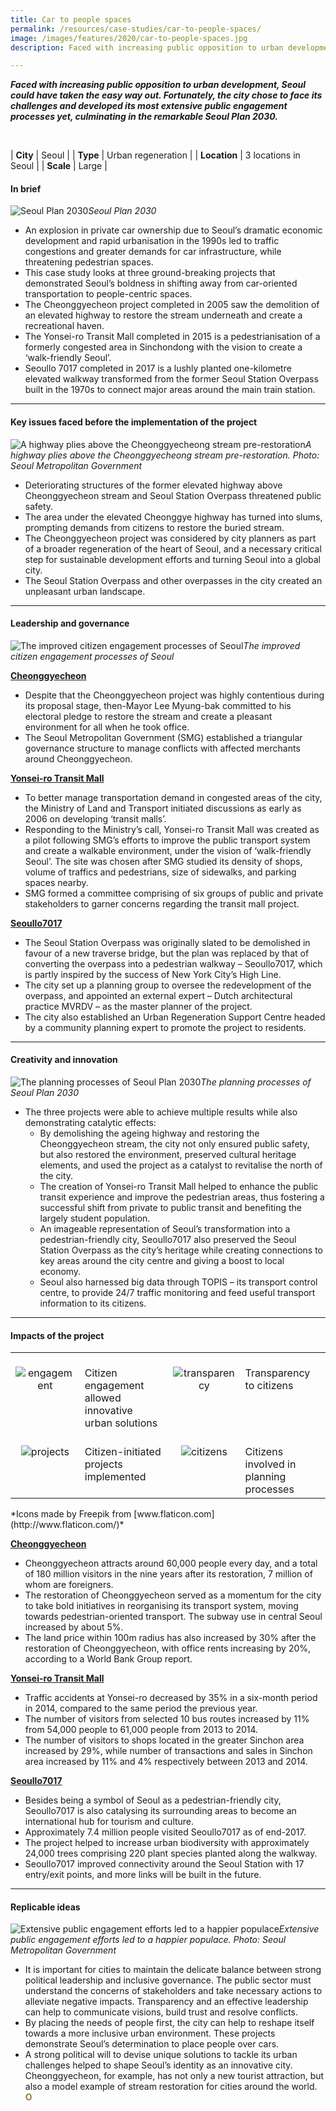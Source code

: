```yaml
---
title: Car to people spaces
permalink: /resources/case-studies/car-to-people-spaces/
image: /images/features/2020/car-to-people-spaces.jpg
description: Faced with increasing public opposition to urban development, Seoul could have taken the easy way out. Fortunately, the city chose to face its challenges and developed its most extensive public engagement processes yet, culminating in the remarkable Seoul Plan 2030.

---
```


***Faced with increasing public opposition to urban development, Seoul could have taken the easy way out. Fortunately, the city chose to face its challenges and developed its most extensive public engagement processes yet, culminating in the remarkable Seoul Plan 2030.*** 

<br>

| **City** | Seoul |
| **Type** | Urban regeneration |
| **Location** | 3 locations in Seoul |
| **Scale** | Large |

#### **In brief**

![Seoul Plan 2030](/images/features/2020/seoul-plan-2030.jpg/)*Seoul Plan 2030*

- An explosion in private car ownership due to Seoul’s dramatic economic development and rapid urbanisation in the 1990s led to traffic congestions and greater demands for car infrastructure, while threatening pedestrian spaces. 
- This case study looks at three ground-breaking projects that demonstrated Seoul’s boldness in shifting away from car-oriented transportation to people-centric spaces. 
- The Cheonggyecheon project completed in 2005 saw the demolition of an elevated highway to restore the stream underneath and create a recreational haven. 
- The Yonsei-ro Transit Mall completed in 2015 is a pedestrianisation of a formerly congested area in Sinchondong with the vision to create a ‘walk-friendly Seoul’. 
- Seoullo 7017 completed in 2017 is a lushly planted one-kilometre elevated walkway transformed from the former Seoul Station Overpass built in the 1970s to connect major areas around the main train station.

---

#### **Key issues faced before the implementation of the project**

![A highway plies above the Cheonggyecheong stream pre-restoration](/images/features/2020/seoul-before.jpg/)*A highway plies above the Cheonggyecheong stream pre-restoration. Photo: Seoul Metropolitan Government*

- Deteriorating structures of the former elevated highway above Cheonggyecheon stream and Seoul Station Overpass threatened public safety. 
- The area under the elevated Cheonggye highway has turned into slums, prompting demands from citizens to restore the buried stream. 
- The Cheonggyecheon project was considered by city planners as part of a broader regeneration of the heart of Seoul, and a necessary critical step for sustainable development efforts and turning Seoul into a global city.
- The Seoul Station Overpass and other overpasses in the city created an unpleasant urban landscape. 

---

#### **Leadership and governance**

![The improved citizen engagement processes of Seoul](/images/features/2020/seoul-engagement-diagram.jpg/)*The improved citizen engagement processes of Seoul*

<b><u>Cheonggyecheon</b></u>
- Despite that the Cheonggyecheon project was highly contentious during its proposal stage, then-Mayor Lee Myung-bak committed to his electoral pledge to restore the stream and create a pleasant environment for all when he took office. 
- The Seoul Metropolitan Government (SMG) established a triangular governance structure to manage conflicts with affected merchants around Cheonggyecheon. 

<b><u>Yonsei-ro Transit Mall</b></u>
- To better manage transportation demand in congested areas of the city, the Ministry of Land and Transport initiated discussions as early as 2006 on developing ‘transit malls’. 
- Responding to the Ministry’s call, Yonsei-ro Transit Mall was created as a pilot following SMG’s efforts to improve the public transport system and create a walkable environment, under the vision of ‘walk-friendly Seoul’. The site was chosen after SMG studied its density of shops, volume of traffics and pedestrians, size of sidewalks, and parking spaces nearby. 
- SMG formed a committee comprising of six groups of public and private stakeholders to garner concerns regarding the transit mall project. 

<b><u>Seoullo7017</b></u>
- The Seoul Station Overpass was originally slated to be demolished in favour of a new traverse bridge, but the plan was replaced by that of converting the overpass into a pedestrian walkway – Seoullo7017, which is partly inspired by the success of New York City’s High Line. 
- The city set up a planning group to oversee the redevelopment of the overpass, and appointed an external expert – Dutch architectural practice MVRDV – as the master planner of the project. 
- The city also established an Urban Regeneration Support Centre headed by a community planning expert to promote the project to residents. 

---

#### **Creativity and innovation**

![The planning processes of Seoul Plan 2030](/images/features/2020/seoul-plan-processes.jpg/)*The planning processes of Seoul Plan 2030*

- The three projects were able to achieve multiple results while also demonstrating catalytic effects:
  - By demolishing the ageing highway and restoring the Cheonggyecheon stream, the city not only ensured public safety, but also restored the environment, preserved cultural heritage elements, and used the project as a catalyst to revitalise the north of the city. 
  - The creation of Yonsei-ro Transit Mall helped to enhance the public transit experience and improve the pedestrian areas, thus fostering a successful shift from private to public transit and benefiting the largely student population.
  - An imageable representation of Seoul’s transformation into a pedestrian-friendly city, Seoullo7017 also preserved the Seoul Station Overpass as the city’s heritage while creating connections to key areas around the city centre and giving a boost to local economy. 
  - Seoul also harnessed big data through TOPIS – its transport control centre, to provide 24/7 traffic monitoring and feed useful transport information to its citizens. 

---

#### **Impacts of the project**

<table style="width: 100%;" cellpadding="0">
<tbody>
<tr>
<td style="width: 80px; text-align: center; vertical-align: top;"><br><img src="/images/case-studies/icon-speech.png" alt="engagement" /><br></td>
  <td style="text-align: left; vertical-align: top;"><br>Citizen engagement allowed innovative urban solutions<br></td>
<td style="width: 80px; text-align: center; vertical-align: top;"><br><img src="/images/features/2020/paper.png" alt="transparency" /><br></td>
<td style="text-align: left; vertical-align: top;"><br>Transparency to citizens<br></td>
</tr>
<tr>
<td style="width: 80px; text-align: center; vertical-align: top;"><br><img src="/images/features/2019/icon-money.png" alt="projects" /><br></td>
<td style="text-align: left; vertical-align: top;"><br>Citizen-initiated projects implemented<br></td>
<td style="width: 80px; text-align: center; vertical-align: top;"><br><img src="/images/case-studies/icon-people.png" alt="citizens" /><br></td>
<td style="text-align: left; vertical-align: top;"><br>Citizens involved in planning processes<br></td>
</tr>
</tbody>
</table>*Icons made by Freepik from [www.flaticon.com](http://www.flaticon.com/)*

<b><u>Cheonggyecheon</b></u>
- Cheonggyecheon attracts around 60,000 people every day, and a total of 180 million visitors in the nine years after its restoration, 7 million of whom are foreigners. 
- The restoration of Cheonggyecheon served as a momentum for the city to take bold initiatives in reorganising its transport system, moving towards pedestrian-oriented transport. The subway use in central Seoul increased by about 5%. 
- The land price within 100m radius has also increased by 30% after the restoration of Cheonggyecheon, with office rents increasing by 20%, according to a World Bank Group report. 

<b><u>Yonsei-ro Transit Mall</b></u>
- Traffic accidents at Yonsei-ro decreased by 35% in a six-month period in 2014, compared to the same period the previous year.
- The number of visitors from selected 10 bus routes increased by 11% from 54,000 people to 61,000 people from 2013 to 2014. 
- The number of visitors to shops located in the greater Sinchon area increased by 29%, while number of transactions and sales in Sinchon area increased by 11% and 4% respectively between 2013 and 2014. 

<b><u>Seoullo7017</b></u>
- Besides being a symbol of Seoul as a pedestrian-friendly city, Seoullo7017 is also catalysing its surrounding areas to become an international hub for tourism and culture. 
- Approximately 7.4 million people visited Seoullo7017 as of end-2017. 
- The project helped to increase urban biodiversity with approximately 24,000 trees comprising 220 plant species planted along the walkway. 
- Seoullo7017 improved connectivity around the Seoul Station with 17 entry/exit points, and more links will be built in the future. 

---

#### **Replicable ideas**

![Extensive public engagement efforts led to a happier populace](/images/features/2020/seoul-happy-citizens.jpg/)*Extensive public engagement efforts led to a happier populace. Photo: Seoul Metropolitan Government*

- It is important for cities to maintain the delicate balance between strong political leadership and inclusive governance. The public sector must understand the concerns of stakeholders and take necessary actions to alleviate negative impacts. Transparency and an effective leadership can help to communicate visions, build trust and resolve conflicts. 
- By placing the needs of people first, the city can help to reshape itself towards a more inclusive urban environment. These projects demonstrate Seoul’s determination to place people over cars. 
- A strong political will to devise unique solutions to tackle its urban challenges helped to shape Seoul’s identity as an innovative city. Cheonggyecheon, for example, has not only a new tourist attraction, but also a model example of stream restoration for cities around the world. **<font color="#967942">O</font>**
